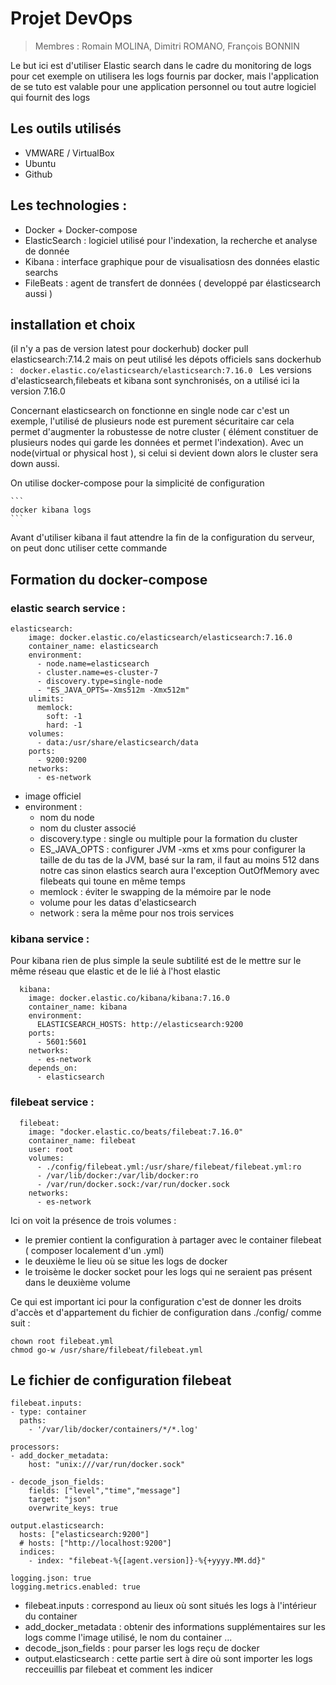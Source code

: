 # Projet DevOps

> Membres : Romain MOLINA, Dimitri ROMANO, François BONNIN

Le but ici est d'utiliser Elastic search dans le cadre du monitoring de logs
pour cet exemple on utilisera les logs fournis par docker, mais l'application de se tuto est valable pour une application personnel ou tout autre
logiciel qui fournit des logs

## Les outils utilisés
- VMWARE / VirtualBox
- Ubuntu
- Github

## Les technologies :
- Docker + Docker-compose 
- ElasticSearch : logiciel utilisé pour l'indexation, la recherche et analyse de donnée
- Kibana : interface graphique pour de visualisatiosn des données elastic searchs
- FileBeats : agent de transfert de données ( developpé par élasticsearch aussi )

## installation et choix
(il n'y a pas de version latest pour dockerhub)
docker pull elasticsearch:7.14.2
mais on peut utilisé les dépots officiels sans dockerhub :
    ``` 
    docker.elastic.co/elasticsearch/elasticsearch:7.16.0 
    ```
Les versions d'elasticsearch,filebeats et kibana sont synchronisés, on a utilisé ici la version 7.16.0

Concernant elasticsearch on fonctionne en single node car c'est un exemple, l'utilisé de plusieurs node est purement sécuritaire car cela permet
d'augmenter la robustesse  de notre cluster ( élément constituer de plusieurs nodes qui garde les données et permet l'indexation).
Avec un node(virtual or physical host ), si celui si devient down alors le cluster sera down aussi.

On utilise docker-compose pour la simplicité de configuration 

    ``` 
    docker kibana logs 
    ```
Avant d'utiliser kibana il faut attendre la fin de la configuration du serveur, on peut donc utiliser cette commande

## Formation du docker-compose
### elastic search service :
```
elasticsearch:
    image: docker.elastic.co/elasticsearch/elasticsearch:7.16.0
    container_name: elasticsearch
    environment:
      - node.name=elasticsearch
      - cluster.name=es-cluster-7
      - discovery.type=single-node
      - "ES_JAVA_OPTS=-Xms512m -Xmx512m"
    ulimits:
      memlock:
        soft: -1
        hard: -1
    volumes:
      - data:/usr/share/elasticsearch/data
    ports:
      - 9200:9200
    networks:
      - es-network
```
- image officiel
- environment :
    - nom du node
    - nom du cluster associé
    - discovery.type : single ou multiple pour la formation du cluster
    - ES_JAVA_OPTS : configurer JVM 
        -xms et xms pour configurer la taille de du tas de la JVM, basé sur la ram, il faut au moins 512 dans notre cas sinon elastics search 
            aura l'exception OutOfMemory avec filebeats qui toune en même temps
    - memlock : éviter le swapping de la mémoire par le node
    - volume pour les datas d'elasticsearch 
    - network : sera la même pour nos trois services 

###  kibana service : 
Pour kibana rien de plus simple la seule subtilité est de le mettre sur le même réseau que elastic et de le lié à l'host elastic
```
  kibana:
    image: docker.elastic.co/kibana/kibana:7.16.0
    container_name: kibana
    environment:
      ELASTICSEARCH_HOSTS: http://elasticsearch:9200
    ports:
      - 5601:5601
    networks:
      - es-network
    depends_on:
      - elasticsearch
```

###  filebeat service : 
```
  filebeat:
    image: "docker.elastic.co/beats/filebeat:7.16.0"
    container_name: filebeat
    user: root
    volumes:
      - ./config/filebeat.yml:/usr/share/filebeat/filebeat.yml:ro
      - /var/lib/docker:/var/lib/docker:ro
      - /var/run/docker.sock:/var/run/docker.sock
    networks:
      - es-network
```
Ici on voit la présence de trois volumes :
  - le premier contient la configuration à partager avec le container filebeat ( composer localement d'un .yml)
  - le deuxième le lieu où se situe les logs de docker
  - le troisème le docker socket pour les logs qui ne seraient pas présent dans le deuxième volume

Ce qui est important ici pour la configuration c'est de donner les droits d'accès et d'appartement du fichier de configuration dans ./config/
comme suit : 
```
chown root filebeat.yml
chmod go-w /usr/share/filebeat/filebeat.yml
```

## Le fichier de configuration filebeat
```
filebeat.inputs:
- type: container
  paths: 
    - '/var/lib/docker/containers/*/*.log'

processors:
- add_docker_metadata:
    host: "unix:///var/run/docker.sock"

- decode_json_fields:
    fields: ["level","time","message"]
    target: "json"
    overwrite_keys: true

output.elasticsearch:
  hosts: ["elasticsearch:9200"]
  # hosts: ["http://localhost:9200"]
  indices:
    - index: "filebeat-%{[agent.version]}-%{+yyyy.MM.dd}"

logging.json: true
logging.metrics.enabled: true
```

- filebeat.inputs : correspond au lieux où sont situés les logs à l'intérieur du container
- add_docker_metadata : obtenir des informations supplémentaires sur les logs comme l'image utilisé, le nom du container ...
- decode_json_fields : pour parser les logs reçu de docker
- output.elasticsearch : cette partie sert à dire où sont importer les logs recceuillis par filebeat et comment les indicer






